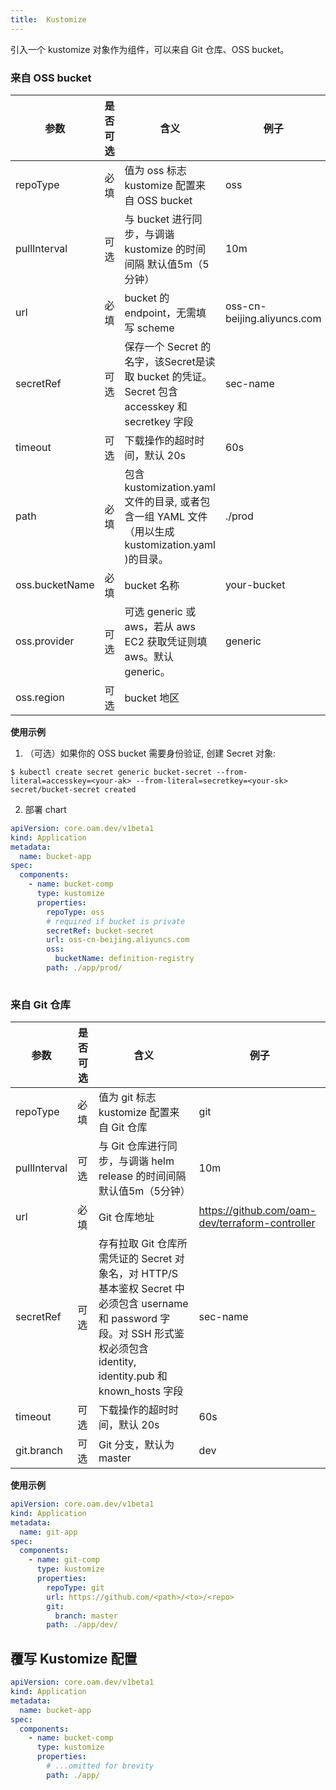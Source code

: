 ```yaml
---
title:  Kustomize
---
```


引入一个 kustomize 对象作为组件，可以来自 Git 仓库、OSS bucket。

### 来自 OSS bucket 

| 参数           | 是否可选 | 含义                                                         | 例子                        |
| -------------- | -------- | ------------------------------------------------------------ | --------------------------- |
| repoType       | 必填     | 值为 oss 标志 kustomize 配置来自 OSS bucket                  | oss                         |
| pullInterval   | 可选     | 与 bucket 进行同步，与调谐 kustomize 的时间间隔 默认值5m（5分钟） | 10m                         |
| url            | 必填     | bucket 的 endpoint，无需填写 scheme                          | oss-cn-beijing.aliyuncs.com |
| secretRef      | 可选     | 保存一个 Secret 的名字，该Secret是读取 bucket 的凭证。Secret 包含 accesskey 和 secretkey 字段 | sec-name                    |
| timeout        | 可选     | 下载操作的超时时间，默认 20s                                 | 60s                         |
| path           | 必填     | 包含 kustomization.yaml 文件的目录, 或者包含一组 YAML 文件（用以生成 kustomization.yaml )的目录。 | ./prod                      |
| oss.bucketName | 必填     | bucket 名称                                                  | your-bucket                 |
| oss.provider   | 可选     | 可选 generic 或 aws，若从 aws EC2 获取凭证则填 aws。默认 generic。 | generic                     |
| oss.region     | 可选     | bucket 地区                                                  |                             |

**使用示例**

1. （可选）如果你的 OSS bucket 需要身份验证, 创建 Secret 对象:

```shell
$ kubectl create secret generic bucket-secret --from-literal=accesskey=<your-ak> --from-literal=secretkey=<your-sk>
secret/bucket-secret created
```

2. 部署 chart
```yaml
apiVersion: core.oam.dev/v1beta1
kind: Application
metadata:
  name: bucket-app
spec:
  components:
    - name: bucket-comp
      type: kustomize
      properties:
        repoType: oss
        # required if bucket is private
        secretRef: bucket-secret
        url: oss-cn-beijing.aliyuncs.com
        oss:
          bucketName: definition-registry
        path: ./app/prod/
            
```


### 来自 Git 仓库


| 参数            | 是否可选 | 含义                                                         | 例子                                            |
| --------------- | -------- | ------------------------------------------------------------ | ----------------------------------------------- |
| repoType        | 必填     | 值为 git 标志 kustomize 配置来自 Git 仓库                    | git                                             |
| pullInterval    | 可选     | 与 Git 仓库进行同步，与调谐 helm release 的时间间隔 默认值5m（5分钟） | 10m                                             |
| url             | 必填     | Git 仓库地址                                                 | https://github.com/oam-dev/terraform-controller |
| secretRef       | 可选     | 存有拉取 Git 仓库所需凭证的 Secret 对象名，对 HTTP/S 基本鉴权 Secret 中必须包含  username 和 password 字段。对 SSH 形式鉴权必须包含 identity, identity.pub 和 known_hosts 字段 | sec-name                                        |
| timeout         | 可选     | 下载操作的超时时间，默认 20s                                 | 60s                                             |
| git.branch      | 可选     | Git 分支，默认为 master                                      | dev                                             |

**使用示例**

```yaml
apiVersion: core.oam.dev/v1beta1
kind: Application
metadata:
  name: git-app
spec:
  components:
    - name: git-comp
      type: kustomize
      properties:
        repoType: git
        url: https://github.com/<path>/<to>/<repo>
        git:
          branch: master
        path: ./app/dev/
```

## 覆写 Kustomize 配置

```yaml
apiVersion: core.oam.dev/v1beta1
kind: Application
metadata:
  name: bucket-app
spec:
  components:
    - name: bucket-comp
      type: kustomize
      properties:
        # ...omitted for brevity
        path: ./app/
     
```

